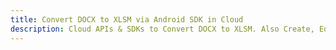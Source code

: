 ---title: Convert DOCX to XLSM via Android SDK in Clouddescription: Cloud APIs & SDKs to Convert DOCX to XLSM. Also Create, Edit & Render Microsoft Word & OpenOffice documents in the Cloud.---